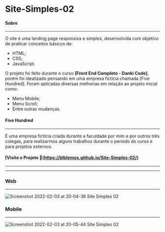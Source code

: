 # Site-Simples-02

#### Sobre
---
O site é uma landing page responsiva e simples, desenvolvida com objetivo de praticar conceitos básicos de: 

-   HTML;
-   CSS;
-   JavaScript. 

O projeto foi feito durante o curso **[Front End Completo - Danki Code]**, porém foi idealizado pensando em uma empresa fictícia chamada [Five Hundred]. Foram aplicadas diversas melhorias em relação ao projeto inicial como:

-   Menu Mobile;
-   Menu Scroll;
-   Entre outras mudanças.

#### Five Hundred
---
É uma empresa fictícia criada durante a faculdade por mim e por outros três colegas, para realizarmos alguns trabalhos durante o período do curso e para projetos externos.

#### [Visite o Projeto 🔗(https://blblemos.github.io/Site-Simples-02/)
---
---
### Web
---
![Screenshot 2022-02-03 at 20-04-36 Site Simples 02](https://user-images.githubusercontent.com/52580590/152444048-d0cdd7db-efb2-4278-a80d-dbe44530e876.png)

### Mobile
---
![Screenshot 2022-02-03 at 20-05-44 Site Simples 02](https://user-images.githubusercontent.com/52580590/152444153-c2fc9be9-cb4a-46da-adfc-8c893eac1e24.png)


